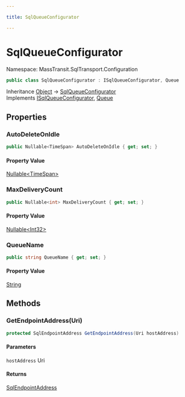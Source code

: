 ```yaml
---

title: SqlQueueConfigurator

---
```


# SqlQueueConfigurator

Namespace: MassTransit.SqlTransport.Configuration

```csharp
public class SqlQueueConfigurator : ISqlQueueConfigurator, Queue
```

Inheritance [Object](https://learn.microsoft.com/en-us/dotnet/api/system.object) → [SqlQueueConfigurator](../masstransit-sqltransport-configuration/sqlqueueconfigurator)<br/>
Implements [ISqlQueueConfigurator](../masstransit/isqlqueueconfigurator), [Queue](../masstransit-sqltransport-topology/queue)

## Properties

### **AutoDeleteOnIdle**

```csharp
public Nullable<TimeSpan> AutoDeleteOnIdle { get; set; }
```

#### Property Value

[Nullable\<TimeSpan\>](https://learn.microsoft.com/en-us/dotnet/api/system.nullable-1)<br/>

### **MaxDeliveryCount**

```csharp
public Nullable<int> MaxDeliveryCount { get; set; }
```

#### Property Value

[Nullable\<Int32\>](https://learn.microsoft.com/en-us/dotnet/api/system.nullable-1)<br/>

### **QueueName**

```csharp
public string QueueName { get; set; }
```

#### Property Value

[String](https://learn.microsoft.com/en-us/dotnet/api/system.string)<br/>

## Methods

### **GetEndpointAddress(Uri)**

```csharp
protected SqlEndpointAddress GetEndpointAddress(Uri hostAddress)
```

#### Parameters

`hostAddress` Uri<br/>

#### Returns

[SqlEndpointAddress](../masstransit/sqlendpointaddress)<br/>
